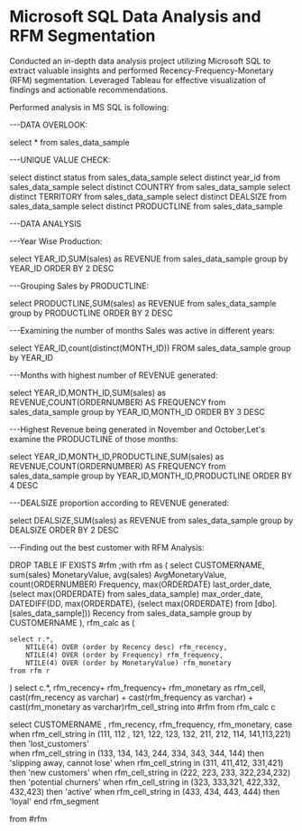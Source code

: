 # Microsoft SQL Data Analysis and RFM Segmentation


Conducted an in-depth data analysis project utilizing Microsoft SQL to extract valuable insights and performed Recency-Frequency-Monetary (RFM) segmentation. Leveraged Tableau for effective visualization of findings and actionable recommendations.

Performed analysis in MS SQL is following:


---DATA OVERLOOK:

select * from sales_data_sample

---UNIQUE VALUE CHECK:

select distinct status from sales_data_sample
select distinct year_id from sales_data_sample
select distinct COUNTRY from sales_data_sample
select distinct TERRITORY from sales_data_sample
select distinct DEALSIZE from sales_data_sample
select distinct PRODUCTLINE from sales_data_sample

---DATA ANALYSIS


---Year Wise Production:

select YEAR_ID,SUM(sales) as REVENUE
from sales_data_sample
group by YEAR_ID
ORDER BY 2 DESC

---Grouping Sales by PRODUCTLINE:

select PRODUCTLINE,SUM(sales) as REVENUE
from sales_data_sample
group by PRODUCTLINE
ORDER BY 2 DESC

---Examining the number of months Sales was active in different years:

select YEAR_ID,count(distinct(MONTH_ID)) FROM sales_data_sample
group by YEAR_ID



---Months with highest number of REVENUE generated:

select YEAR_ID,MONTH_ID,SUM(sales) as REVENUE,COUNT(ORDERNUMBER) AS FREQUENCY
from sales_data_sample
group by YEAR_ID,MONTH_ID
ORDER BY 3 DESC


---Highest Revenue being generated in November and October,Let's examine the PRODUCTLINE of those months:

select YEAR_ID,MONTH_ID,PRODUCTLINE,SUM(sales) as REVENUE,COUNT(ORDERNUMBER) AS FREQUENCY
from sales_data_sample
group by YEAR_ID,MONTH_ID,PRODUCTLINE
ORDER BY 4 DESC




---DEALSIZE proportion according to REVENUE generated:

select DEALSIZE,SUM(sales) as REVENUE
from sales_data_sample
group by DEALSIZE
ORDER BY 2 DESC


---Finding out the best customer with RFM Analysis:


DROP TABLE IF EXISTS #rfm
;with rfm as 
(
	select 
		CUSTOMERNAME, 
		sum(sales) MonetaryValue,
		avg(sales) AvgMonetaryValue,
		count(ORDERNUMBER) Frequency,
		max(ORDERDATE) last_order_date,
		(select max(ORDERDATE) from sales_data_sample) max_order_date,
		DATEDIFF(DD, max(ORDERDATE), (select max(ORDERDATE) from [dbo].[sales_data_sample])) Recency
	from sales_data_sample
	group by CUSTOMERNAME
),
rfm_calc as
(

	select r.*,
		NTILE(4) OVER (order by Recency desc) rfm_recency,
		NTILE(4) OVER (order by Frequency) rfm_frequency,
		NTILE(4) OVER (order by MonetaryValue) rfm_monetary
	from rfm r
)
select 
	c.*, rfm_recency+ rfm_frequency+ rfm_monetary as rfm_cell,
	cast(rfm_recency as varchar) + cast(rfm_frequency as varchar) + cast(rfm_monetary  as varchar)rfm_cell_string
into #rfm
from rfm_calc c

select CUSTOMERNAME , rfm_recency, rfm_frequency, rfm_monetary,
	case 
		when rfm_cell_string in (111, 112 , 121, 122, 123, 132, 211, 212, 114, 141,113,221) then 'lost_customers'  
		when rfm_cell_string in (133, 134, 143, 244, 334, 343, 344, 144) then 'slipping away, cannot lose' 
		when rfm_cell_string in (311, 411,412, 331,421) then 'new customers'
		when rfm_cell_string in (222, 223, 233, 322,234,232) then 'potential churners'
		when rfm_cell_string in (323, 333,321, 422,332, 432,423) then 'active' 
		when rfm_cell_string in (433, 434, 443, 444) then 'loyal'
	end rfm_segment

from #rfm

